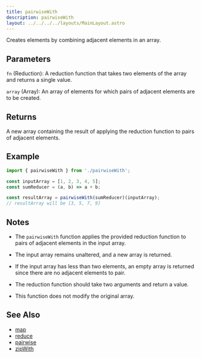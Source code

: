 ```yaml
---
title: pairwiseWith 
description: pairwiseWith 
layout: ../../../../layouts/MainLayout.astro
---
```

Creates elements by combining adjacent elements in an array.

## Parameters

`fn` (Reduction): A reduction function that takes two elements of the array and returns a single value.

`array` (Array): An array of elements for which pairs of adjacent elements are to be created.

## Returns

A new array containing the result of applying the reduction function to pairs of adjacent elements.

## Example

```ts
import { pairwiseWith } from './pairwiseWith';

const inputArray = [1, 2, 3, 4, 5];
const sumReducer = (a, b) => a + b;

const resultArray = pairwiseWith(sumReducer)(inputArray);
// resultArray will be [3, 5, 7, 9]
```

## Notes

- The `pairwiseWith` function applies the provided reduction function to pairs of adjacent elements in the input array.

- The input array remains unaltered, and a new array is returned.

- If the input array has less than two elements, an empty array is returned since there are no adjacent elements to pair.

- The reduction function should take two arguments and return a value.

- This function does not modify the original array.



## See Also

- [map](./map)
- [reduce](./reduce)
- [pairwise](./pairwise)
- [zipWith](./zipWith)
